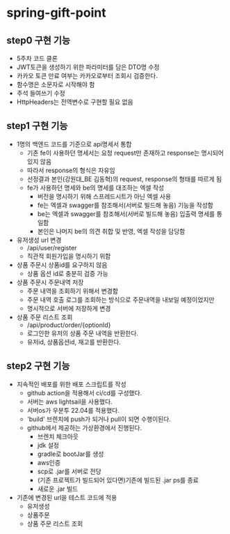 # spring-gift-point

## step0 구현 기능

- 5주차 코드 클론
- JWT토큰을 생성하기 위한 파라미터를 담은 DTO명 수정
- 카카오 토큰 만료 여부는 카카오로부터 조회시 검증한다. 
- 함수명은 소문자로 시작해야 함
- 주석 들여쓰기 수정
- HttpHeaders는 전역변수로 구현할 필요 없음

## step1 구현 기능

- 1명의 백엔드 코드를 기준으로 api명세서 통합
  - 기존 fe이 사용하던 명세서는 요청 request만 존재하고 response는 명시되어 있지 않음
  - 따라서 response의 형식은 자유임
  - 선정결과 본인(강원대_BE 김동혁)의 request, response의 형태를 따르게 됨
  - fe가 사용하던 명세와 be의 명세를 대조하는 엑셀 작성
    - 버전을 명시하기 위해 스프레드시트가 아닌 엑셀 사용
    - fe는 엑셀과 swagger를 참조해서(서버로 빌드해 놓음) 기능을 작성함
    - be는 엑셀과 swagger를 참조해서(서버로 빌드해 놓음) 입출력 명세를 통일함
    - 본인은 나머지 be의 의견 취합 및 반영, 엑셀 작성을 담당함
- 유저생성 url 변경
  - /api/user/register
  - 직관적 회원가입을 명시하기 위함
- 상품 주문시 상품id를 요구하지 않음
  - 상품 옵션 id로 충분히 검증 가능
- 상품 주문시 주문내역 저장
  - 주문 내역을 조회하기 위해서 변경함
  - 주문 내역 호출 로그를 조회하는 방식으로 주문내역을 내보일 예정이었지만
  - 명시적으로 서버에 저장하게 변경
- 상품 주문 리스트 조회
  - /api/product/order/{optionId}
  - 로그인한 유저의 상품 주문 내역을 반환한다.
  - 유저id, 상품옵션id, 재고를 반환한다.

## step2 구현 기능

- 지속적인 배포를 위한 배포 스크립트를 작성
  - github action을 적용해서 ci/cd를 구성했다.
  - 서버는 aws lightsail을 사용했다.
  - 서버os가 우분투 22.04를 적용했다.
  - 'build' 브렌치에 push가 되거나 pull이 되면 수행이된다.
  - github에서 제공하는 가상환경에서 진행된다.
    - 브렌치 체크아웃
    - jdk 설정
    - gradle로 bootJar를 생성
    - aws인증
    - scp로 .jar를 서버로 전당
    - (기존 프로젝트가 빌드되어 있다면)기존에 빌드된 .jar ps를 종료
    - 새로운 .jar 빌드
- 기존에 변경된 url을 테스트 코드에 적용
  - 유저생성
  - 상품주문
  - 상품 주문 리스트 조회
